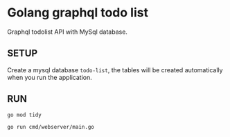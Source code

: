 # Golang graphql todo list

Graphql todolist API with MySql database.


## SETUP

Create a mysql database `todo-list`, the tables will be created automatically when you run the application.


## RUN

`go mod tidy`

`go run cmd/webserver/main.go`
